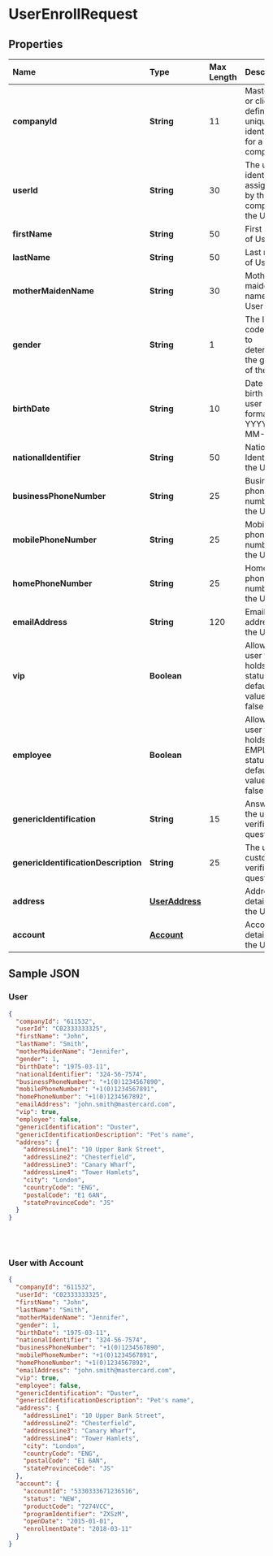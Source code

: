 # UserEnrollRequest

## Properties

| Name | Type | Max Length | Description | Notes |
| :--- | :--- | :--------- | :---------- | :---- |
| **companyId** | **String** | 11 | Mastercard or client defined unique identifier for a company ||
| **userId** | **String** | 30 | The unique identifier assigned by the company to the User ||
| **firstName** | **String** | 50 | First name of User | [optional] |
| **lastName** | **String** | 50 | Last name of User | [optional] |
| **motherMaidenName** | **String** | 30 | Mother maiden name of User | [optional] |
| **gender** | **String** | 1 | The ISO code used to determine the gender of the User | [optional] |
| **birthDate** | **String** | 10 | Date of birth of user in the format YYYY-MM-DD | [optional] |
| **nationalIdentifier** | **String** | 50 | National Identifier of the User | [optional] |
| **businessPhoneNumber** | **String** | 25 | Business phone number of the User | [optional] |
| **mobilePhoneNumber** | **String** | 25 | Mobile phone number of the User | [optional] |
| **homePhoneNumber** | **String** | 25 | Home phone number of the User | [optional] |
| **emailAddress** | **String** | 120 | Email address of the User | [optional] |
| **vip** | **Boolean** | | Allows the user to holds VIP status, default value is false | [optional] |
| **employee** | **Boolean** | | Allows the user to holds EMPLOYEE status, default value is false | [optional] |
| **genericIdentification** | **String** | 15 | Answer to the user’s verification question | [optional] |
| **genericIdentificationDescription** | **String** | 25 | The user’s custom verification question | [optional] |
| **address** | [**UserAddress**](UserAddress.md) | | Address details of the User | [optional] |
| **account** | [**Account**](Account.md) | | Account details of the User | [optional] |

## Sample JSON

### User
```json
{
  "companyId": "611532",
  "userId": "C02333333325",
  "firstName": "John",
  "lastName": "Smith",
  "motherMaidenName": "Jennifer",
  "gender": 1,
  "birthDate": "1975-03-11",
  "nationalIdentifier": "324-56-7574",
  "businessPhoneNumber": "+1(0)1234567890",
  "mobilePhoneNumber": "+1(0)1234567891",
  "homePhoneNumber": "+1(0)1234567892",
  "emailAddress": "john.smith@mastercard.com",
  "vip": true,
  "employee": false,
  "genericIdentification": "Duster",
  "genericIdentificationDescription": "Pet's name",
  "address": {
    "addressLine1": "10 Upper Bank Street",
    "addressLine2": "Chesterfield",
    "addressLine3": "Canary Wharf",
    "addressLine4": "Tower Hamlets",
    "city": "London",
    "countryCode": "ENG",
    "postalCode": "E1 6AN",
    "stateProvinceCode": "JS"
  }
}
```

<br/><br/>
### User with Account
```json
{
  "companyId": "611532",
  "userId": "C02333333325",
  "firstName": "John",
  "lastName": "Smith",
  "motherMaidenName": "Jennifer",
  "gender": 1,
  "birthDate": "1975-03-11",
  "nationalIdentifier": "324-56-7574",
  "businessPhoneNumber": "+1(0)1234567890",
  "mobilePhoneNumber": "+1(0)1234567891",
  "homePhoneNumber": "+1(0)1234567892",
  "emailAddress": "john.smith@mastercard.com",
  "vip": true,
  "employee": false,
  "genericIdentification": "Duster",
  "genericIdentificationDescription": "Pet's name",
  "address": {
    "addressLine1": "10 Upper Bank Street",
    "addressLine2": "Chesterfield",
    "addressLine3": "Canary Wharf",
    "addressLine4": "Tower Hamlets",
    "city": "London",
    "countryCode": "ENG",
    "postalCode": "E1 6AN",
    "stateProvinceCode": "JS"
  },
  "account": {
    "accountId": "5330333671236516",
    "status": "NEW",
    "productCode": "7274VCC",
    "programIdentifier": "ZXSzM",
    "openDate": "2015-01-01",
    "enrollmentDate": "2018-03-11"
  }
}
```
